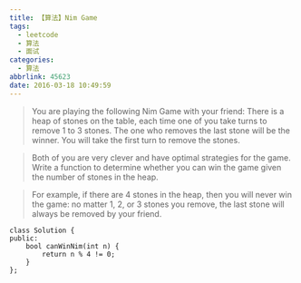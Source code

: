 ```yaml
---
title: 【算法】Nim Game
tags:
  - leetcode
  - 算法
  - 面试
categories:
  - 算法
abbrlink: 45623
date: 2016-03-18 10:49:59
---
```

> You are playing the following Nim Game with your friend: There is a heap of stones on the table, each time one of you take turns to remove 1 to 3 stones. The one who removes the last stone will be the winner. You will take the first turn to remove the stones.

> Both of you are very clever and have optimal strategies for the game. Write a function to determine whether you can win the game given the number of stones in the heap.

> For example, if there are 4 stones in the heap, then you will never win the game: no matter 1, 2, or 3 stones you remove, the last stone will always be removed by your friend.

<!-- more -->

```
class Solution {
public:
    bool canWinNim(int n) {
        return n % 4 != 0;
    }
};
```
